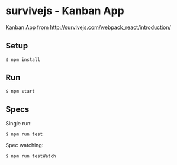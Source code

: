 survivejs - Kanban App
======================

Kanban App from http://survivejs.com/webpack_react/introduction/

Setup
-----

`$ npm install`

Run
---

`$ npm start`

Specs
-----

Single run:

    $ npm run test

Spec watching:

    $ npm run testWatch

